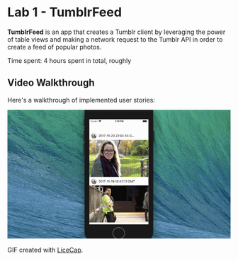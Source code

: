 # Lab 1 - TumblrFeed

**TumblrFeed** is an app that creates a Tumblr client by leveraging the power of table views and making a network request to the Tumblr API in order to create a feed of popular photos.

Time spent: 4 hours spent in total, roughly

## Video Walkthrough

Here's a walkthrough of implemented user stories:

<img src='./TumblrFeedWalkthrough2.gif' title='Video Walkthrough' width='' alt='Video Walkthrough' />

GIF created with [LiceCap](http://www.cockos.com/licecap/).

